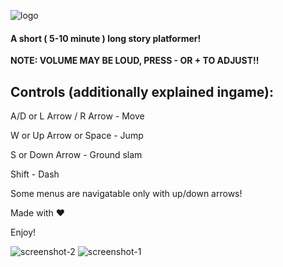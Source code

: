 ![logo](https://github.com/user-attachments/assets/7af16d1e-76b9-4885-970e-f41c934b256e)

#### A short ( 5-10 minute ) long story platformer!

**​NOTE: VOLUME MAY BE LOUD, PRESS - OR + TO ADJUST!!**

## Controls (additionally explained ingame):

A/D or L Arrow / R Arrow - Move

W or Up Arrow or Space - Jump

S or Down Arrow - Ground slam

Shift - Dash

Some menus are navigatable only with up/down arrows!

Made with ❤️

Enjoy!

![screenshot-2](https://github.com/user-attachments/assets/aff5cdbf-2355-499c-891f-e575be4cae7f)
![screenshot-1](https://github.com/user-attachments/assets/700df7b2-cb19-4fee-b90d-062132e47483)
